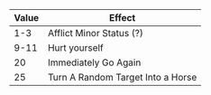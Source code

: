 | Value | Effect                            |
| ----- | --------------------------------- |
| 1-3   | Afflict Minor Status (?)          |
| 9-11  | Hurt yourself                     |
| 20    | Immediately Go Again              |
| 25    | Turn A Random Target Into a Horse |
